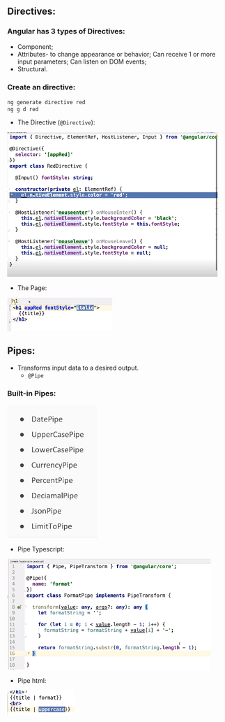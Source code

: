 

## Directives:

### Angular has 3 types of Directives:

- Component;
- Attributes- to change appearance or  behavior; Can receive 1 or more input parameters; Can listen on DOM events;
- Structural.

### Create an directive:

```shell
ng generate directive red 
ng g d red
```

- The Directive (`@Directive`):

![1555185449490](imgs/1555185449490.png)

- The Page:

![1555185580725](imgs/1555185580725.png)



## Pipes:

- Transforms input data to a desired output.
  - `@Pipe`

### Built-in Pipes:

![1555185998900](imgs/1555185998900.png)



- Pipe Typescript:

![1555186077656](imgs/1555186077656.png)

- Pipe html:

![1555186131180](imgs/1555186131180.png)

